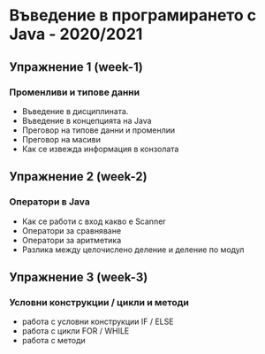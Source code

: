 # Въведение в програмирането с Java - 2020/2021

## Упражнение 1 (week-1)
### Променливи и типове данни

- Въведение в дисциплината.
- Въведение в концепцията на Java
- Преговор на типове данни и променлии
- Преговор на масиви
- Как се извежда информация в конзолата

## Упражнение 2 (week-2)
### Оператори в Java

- Как се работи с вход какво е Scanner
- Оператори за сравняване
- Оператори за аритметика
- Разлика между целочислено деление и деление по модул

## Упражнение 3 (week-3)
### Условни конструкции / цикли и методи

- работа с условни конструкции IF / ELSE
- работа с цикли FOR / WHILE
- работа с методи